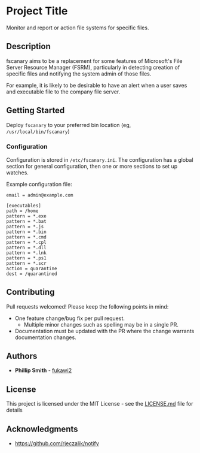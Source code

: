 # Project Title

Monitor and report or action file systems for specific files.

## Description

fscanary aims to be a replacement for some features of Microsoft's File Server
Resource Manager (FSRM), particularly in detecting creation of specific files
and notifying the system admin of those files.

For example, it is likely to be desirable to have an alert when a user saves
and executable file to the company file server.

## Getting Started

Deploy `fscanary` to your preferred bin location (eg, `/usr/local/bin/fscanary`)

### Configuration

Configuration is stored in `/etc/fscanary.ini`. The configuration has a global
section for general configuration, then one or more sections to set up watches.

Example configuration file:

```
email = admin@example.com

[executables]
path = /home
pattern = *.exe
pattern = *.bat
pattern = *.js
pattern = *.bin
pattern = *.cmd
pattern = *.cpl
pattern = *.dll
pattern = *.lnk
pattern = *.ps1
pattern = *.scr
action = quarantine
dest = /quarantined
```

## Contributing

Pull requests welcomed! Please keep the following points in mind:

* One feature change/bug fix per pull request.
  * Multiple minor changes such as spelling may be in a single PR.
* Documentation must be updated with the PR where the change warrants
  documentation changes.

## Authors

* **Phillip Smith** - [fukawi2](https://phs.is.au)

## License

This project is licensed under the MIT License - see the [LICENSE.md](LICENSE.md) file for details

## Acknowledgments

* https://github.com/rjeczalik/notify
